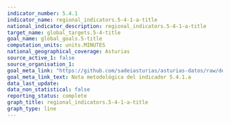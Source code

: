 ```yaml
---
indicator_number: 5.4.1
indicator_name: regional_indicators.5-4-1-a-title
national_indicator_description: regional_indicators.5-4-1-a-title
target_name: global_targets.5-4-title
goal_name: global_goals.5-title
computation_units: units.MINUTES
national_geographical_coverage: Asturias
source_active_1: false
source_organisation_1:  
goal_meta_link: "https://github.com/sadeiasturias/asturias-datos/raw/develop/downloads/methodology/5.4.1.a.pdf"
goal_meta_link_text: Nota metodológica del indicador 5.4.1.a
data_last_update:  
data_non_statistical: false
reporting_status: complete
graph_title: regional_indicators.5-4-1-a-title
graph_type: line
---
```

